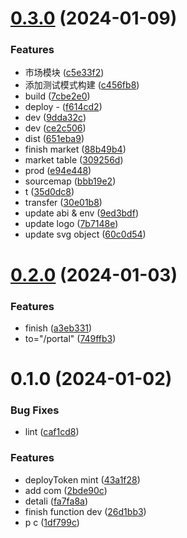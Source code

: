 

# [0.3.0](https://gitlab.fortune01.com:12321/project-follow/follow-tokens/compare/0.2.0...0.3.0) (2024-01-09)


### Features

* 市场模块 ([c5e33f2](https://gitlab.fortune01.com:12321/project-follow/follow-tokens/commit/c5e33f2fed56ed497e1f2d4e87c53db439de89a1))
* 添加测试模式构建 ([c456fb8](https://gitlab.fortune01.com:12321/project-follow/follow-tokens/commit/c456fb889254d979a381c3d48793a96ef314b536))
* build ([7cbe2e0](https://gitlab.fortune01.com:12321/project-follow/follow-tokens/commit/7cbe2e0732ec5d063e5f7eb0dcdd868b6e54ac2d))
* deploy - ([f614cd2](https://gitlab.fortune01.com:12321/project-follow/follow-tokens/commit/f614cd2def5fbd4cb75f5bbbf7c6882b499039d1))
* dev ([9dda32c](https://gitlab.fortune01.com:12321/project-follow/follow-tokens/commit/9dda32cacc6c9b2f79227bfd4940f0953dea7186))
* dev ([ce2c506](https://gitlab.fortune01.com:12321/project-follow/follow-tokens/commit/ce2c5068567f5f99c2ea2a3d2f14116e9c7b4be1))
* dist ([651eba9](https://gitlab.fortune01.com:12321/project-follow/follow-tokens/commit/651eba9d53e0fa6bafe9f03083632c61bd0d661c))
* finish market ([88b49b4](https://gitlab.fortune01.com:12321/project-follow/follow-tokens/commit/88b49b4b0e2338ce4ea65368a33aeb299bc812e5))
* market table ([309256d](https://gitlab.fortune01.com:12321/project-follow/follow-tokens/commit/309256df403df78ae41ae336d6dec0ee8b28c753))
* prod ([e94e448](https://gitlab.fortune01.com:12321/project-follow/follow-tokens/commit/e94e44889dddad44669703ea10b1f82121a21570))
* sourcemap ([bbb19e2](https://gitlab.fortune01.com:12321/project-follow/follow-tokens/commit/bbb19e22fb6f861a62072552c357f9b740ed148e))
* t ([35d0dc8](https://gitlab.fortune01.com:12321/project-follow/follow-tokens/commit/35d0dc86c70e0362ab5a3dea3a5be1228cd56d5f))
* transfer ([30e01b8](https://gitlab.fortune01.com:12321/project-follow/follow-tokens/commit/30e01b827e9b06b3b58e58e48f271b5be04e7052))
* update abi & env ([9ed3bdf](https://gitlab.fortune01.com:12321/project-follow/follow-tokens/commit/9ed3bdfefb138290222e304ebcb05a4d6771aebb))
* update logo ([7b7148e](https://gitlab.fortune01.com:12321/project-follow/follow-tokens/commit/7b7148e9cb0c106dacb898d2dfe89e9bfced071f))
* update svg object ([60c0d54](https://gitlab.fortune01.com:12321/project-follow/follow-tokens/commit/60c0d54b0f621496816bd55680cab8bc8a8304b3))

# [0.2.0](https://gitlab.fortune01.com:12321/project-follow/follow-tokens/compare/0.1.0...0.2.0) (2024-01-03)


### Features

* finish ([a3eb331](https://gitlab.fortune01.com:12321/project-follow/follow-tokens/commit/a3eb3317f6867f95e118e7e2cb88681b221f240a))
* to="/portal" ([749ffb3](https://gitlab.fortune01.com:12321/project-follow/follow-tokens/commit/749ffb34208910b3dd8422d670c3c56193772937))

# 0.1.0 (2024-01-02)


### Bug Fixes

* lint ([caf1cd8](https://gitlab.fortune01.com:12321/project-follow/follow-tokens/commit/caf1cd8bb825d301fa9fb55d91302f210390959f))


### Features

*  deployToken mint ([43a1f28](https://gitlab.fortune01.com:12321/project-follow/follow-tokens/commit/43a1f28dba8c6832a30b9d99ce6e6ca829031f44))
* add com ([2bde90c](https://gitlab.fortune01.com:12321/project-follow/follow-tokens/commit/2bde90cd0a4ca5600bcc624d90743a74b07e288f))
* detali ([fa7fa8a](https://gitlab.fortune01.com:12321/project-follow/follow-tokens/commit/fa7fa8a4305ac96226704798cbc7c325da2a21ef))
* finish  function dev ([26d1bb3](https://gitlab.fortune01.com:12321/project-follow/follow-tokens/commit/26d1bb3f8edc75f0753492fe6c6d934569f95c9a))
* p c ([1df799c](https://gitlab.fortune01.com:12321/project-follow/follow-tokens/commit/1df799cf1f05e42536ffb992ab2c6c2b918d1014))
